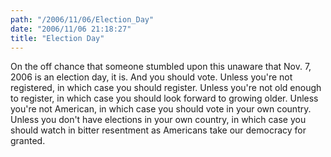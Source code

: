 ```yaml
---
path: "/2006/11/06/Election_Day" 
date: "2006/11/06 21:18:27" 
title: "Election Day" 
---
```

<p>On the off chance that someone stumbled upon this unaware that Nov. 7, 2006 is an election day, it is. And you should vote. Unless you're not registered, in which case you should register. Unless you're not old enough to register, in which case you should look forward to growing older. Unless you're not American, in which case you should vote in your own country. Unless you don't have elections in your own country, in which case you should watch in bitter resentment as Americans take our democracy for granted.</p>